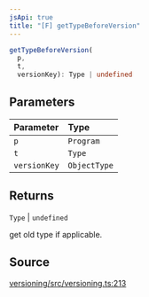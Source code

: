```yaml
---
jsApi: true
title: "[F] getTypeBeforeVersion"
---
```


```ts
getTypeBeforeVersion(
  p,
  t,
  versionKey): Type | undefined
```

## Parameters

| Parameter    | Type         |
| :----------- | :----------- |
| `p`          | `Program`    |
| `t`          | `Type`       |
| `versionKey` | `ObjectType` |

## Returns

`Type` \| `undefined`

get old type if applicable.

## Source

[versioning/src/versioning.ts:213](https://github.com/markcowl/cadl/blob/3db15286/packages/versioning/src/versioning.ts#L213)
